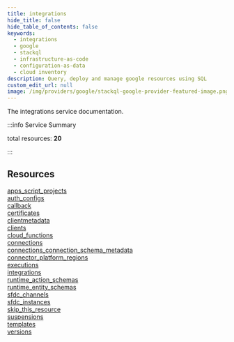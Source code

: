 ```yaml
---
title: integrations
hide_title: false
hide_table_of_contents: false
keywords:
  - integrations
  - google
  - stackql
  - infrastructure-as-code
  - configuration-as-data
  - cloud inventory
description: Query, deploy and manage google resources using SQL
custom_edit_url: null
image: /img/providers/google/stackql-google-provider-featured-image.png
---
```


The integrations service documentation.

:::info Service Summary

<div class="row">
<div class="providerDocColumn">
<span>total resources:&nbsp;<b>20</b></span><br />
</div>
</div>

:::

## Resources
<div class="row">
<div class="providerDocColumn">
<a href="/providers/google/integrations/apps_script_projects/">apps_script_projects</a><br />
<a href="/providers/google/integrations/auth_configs/">auth_configs</a><br />
<a href="/providers/google/integrations/callback/">callback</a><br />
<a href="/providers/google/integrations/certificates/">certificates</a><br />
<a href="/providers/google/integrations/clientmetadata/">clientmetadata</a><br />
<a href="/providers/google/integrations/clients/">clients</a><br />
<a href="/providers/google/integrations/cloud_functions/">cloud_functions</a><br />
<a href="/providers/google/integrations/connections/">connections</a><br />
<a href="/providers/google/integrations/connections_connection_schema_metadata/">connections_connection_schema_metadata</a><br />
<a href="/providers/google/integrations/connector_platform_regions/">connector_platform_regions</a>
</div>
<div class="providerDocColumn">
<a href="/providers/google/integrations/executions/">executions</a><br />
<a href="/providers/google/integrations/integrations/">integrations</a><br />
<a href="/providers/google/integrations/runtime_action_schemas/">runtime_action_schemas</a><br />
<a href="/providers/google/integrations/runtime_entity_schemas/">runtime_entity_schemas</a><br />
<a href="/providers/google/integrations/sfdc_channels/">sfdc_channels</a><br />
<a href="/providers/google/integrations/sfdc_instances/">sfdc_instances</a><br />
<a href="/providers/google/integrations/skip_this_resource/">skip_this_resource</a><br />
<a href="/providers/google/integrations/suspensions/">suspensions</a><br />
<a href="/providers/google/integrations/templates/">templates</a><br />
<a href="/providers/google/integrations/versions/">versions</a>
</div>
</div>